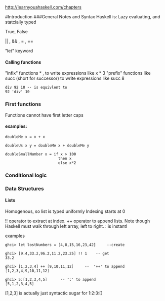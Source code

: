 http://learnyouahaskell.com/chapters



#Introduction 
###General Notes and Syntax 
Haskell is: Lazy evaluating,  and statcially typed 

True, False

|| , && , \= , ==

"let" keyword 


#### Calling functions 
"infix" functions * , to write expressions like x * 3
"prefix" functions  like succ (short for successor) to write expressions like succ 8
````
div 92 10 -- is equivlent to 
92 'div' 10  
`````



### First functions
Functions cannot have first letter caps

#### examples: 
````
doubleMe x = x + x  
````
````
doubleUs x y = doubleMe x + doubleMe y   
````

````
doubleSmallNumber x = if x > 100  
                        then x  
                        else x*2   
````                        

 

### Conditional logic 



### Data Structures 
#### Lists
Homogenous, so list is typed uniformly 
Indexing starts at 0 


!! operator to extract at index. 
++ operator to append lists. Note though Haskell must walk through left array, left to right. 
: is instant! 

examples 
````
ghci> let lostNumbers = [4,8,15,16,23,42]     --create 

ghci> [9.4,33.2,96.2,11.2,23.25] !! 1    -- get 
33.2  

ghci> [1,2,3,4] ++ [9,10,11,12]     --  '++' to append 
[1,2,3,4,9,10,11,12]   

ghci> 5:[1,2,3,4,5]      -- ':' to append
[5,1,2,3,4,5]   
````

[1,2,3] is actually just syntactic sugar for 1:2:3:[]



